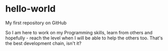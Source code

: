 # hello-world
My first repository on GitHub

So I am here to work on my Programming skills, learn from others and hopefully - reach the level when I will be able to help the others too.
That's the best development chain, isn't it?

